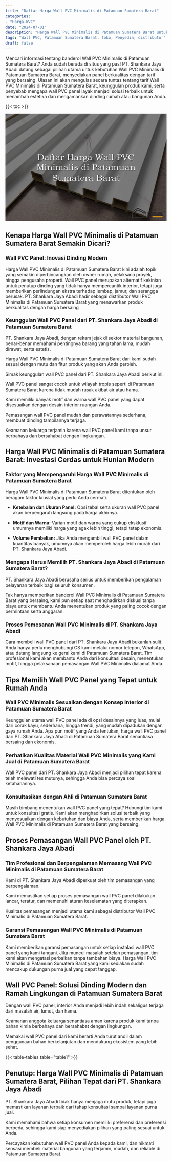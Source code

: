 ```yaml
---
title: "Daftar Harga Wall PVC Minimalis di Patamuan Sumatera Barat"
categories: 
- "Harga-WVC"
date: "2024-07-01"
description: "Harga Wall PVC Minimalis di Patamuan Sumatera Barat untuk tempat tinggal, office, serta ritel. Produk berkualitas, variasi motif, pilihan warna menarik, beserta layanan pemasangan ditangani oleh teknisi ahli dan garansi resmi!|Servis penyediaan Wall PVC Minimalis di Patamuan Sumatera Barat bagi keperluan tempat tinggal, office, maupun ritel, beserta produk terbaik dan instalasi oleh tim ahli dan garansi resmi.|Alternatif Wall PVC Minimalis di Patamuan Sumatera Barat yang andal untuk hunian, perkantoran, serta toko, dengan produk berkualitas dan penempatan oleh teknisi berpengalaman dan kepastian resmi.|Penjualan Wall PVC Minimalis di Patamuan Sumatera Barat bagi hunian, office, serta toko, dengan panel unggulan dan penempatan oleh tim berpengalaman, dilengkapi beserta garansi resmi.}"
tags: "Wall PVC, Patamuan Sumatera Barat, toko, Penyedia, distributor"
draft: false
---
```


Mencari informasi tentang banderol Wall PVC Minimalis di Patamuan Sumatera Barat? Anda sudah berada di situs yang pas! PT. Shankara Jaya Abadi datang sebagai pilihan utama untuk kebutuhan Wall PVC Minimalis di Patamuan Sumatera Barat, menyediakan panel berkualitas dengan tarif yang bersaing. Ulasan ini akan mengulas secara tuntas tentang tarif Wall PVC Minimalis di Patamuan Sumatera Barat, keunggulan produk kami, serta penyebab mengapa wall PVC panel layak menjadi solusi terbaik untuk menambah estetika dan mengamankan dinding rumah atau bangunan Anda.

{{< toc >}}

![Daftar Harga Wall PVC Minimalis di Patamuan Sumatera Barat](/images/Harga-WVC/Daftar-Harga-Wall-PVC-Minimalis-di-Patamuan-Sumatera-Barat.png)


## Kenapa Harga Wall PVC Minimalis di Patamuan Sumatera Barat Semakin Dicari?

### Wall PVC Panel: Inovasi Dinding Modern

Harga Wall PVC Minimalis di Patamuan Sumatera Barat kini adalah topik yang semakin diperbincangkan oleh owner rumah, pelaksana proyek, hingga pengusaha properti. Wall PVC panel merupakan alternatif kekinian untuk penutup dinding yang tidak hanya mempercantik interior, tetapi juga memberikan perlindungan ekstra terhadap lembap, jamur, dan serangga perusak. PT. Shankara Jaya Abadi hadir sebagai distributor Wall PVC Minimalis di Patamuan Sumatera Barat yang menawarkan produk berkualitas dengan harga bersaing

### Keunggulan Wall PVC Panel dari PT. Shankara Jaya Abadi di Patamuan Sumatera Barat

PT. Shankara Jaya Abadi, dengan rekam jejak di sektor material bangunan, benar-benar memahami pentingnya barang yang tahan lama, mudah dirawat, serta estetis.

Harga Wall PVC Minimalis di Patamuan Sumatera Barat dari kami sudah sesuai dengan mutu dan fitur produk yang akan Anda peroleh.

Simak keunggulan wall PVC panel dari PT. Shankara Jaya Abadi berikut ini:

Wall PVC panel sangat cocok untuk wilayah tropis seperti di Patamuan Sumatera Barat karena tidak mudah rusak akibat air atau hama.

Kami memiliki banyak motif dan warna wall PVC panel yang dapat disesuaikan dengan desain interior ruangan Anda.

Pemasangan wall PVC panel mudah dan perawatannya sederhana, membuat dinding tampilannya terjaga.

Keamanan keluarga terjamin karena wall PVC panel kami tanpa unsur berbahaya dan bersahabat dengan lingkungan.

## Harga Wall PVC Minimalis di Patamuan Sumatera Barat: Investasi Cerdas untuk Hunian Modern

### Faktor yang Mempengaruhi Harga Wall PVC Minimalis di Patamuan Sumatera Barat

Harga Wall PVC Minimalis di Patamuan Sumatera Barat ditentukan oleh beragam faktor krusial yang perlu Anda cermati.

- **Ketebalan dan Ukuran Panel:** Opsi tebal serta ukuran wall PVC panel akan berpengaruh langsung pada harga akhirnya.

- **Motif dan Warna:** Varian motif dan warna yang cukup eksklusif umumnya memiliki harga yang agak lebih tinggi, tetapi tetap ekonomis.

- **Volume Pembelian:** Jika Anda mengambil wall PVC panel dalam kuantitas banyak, umumnya akan memperoleh harga lebih murah dari PT. Shankara Jaya Abadi.

### Mengapa Harus Memilih PT. Shankara Jaya Abadi di Patamuan Sumatera Barat?

PT. Shankara Jaya Abadi berusaha serius untuk memberikan pengalaman pelayanan terbaik bagi seluruh konsumen.

Tak hanya memberikan banderol Wall PVC Minimalis di Patamuan Sumatera Barat yang bersaing, kami pun setiap saat menghadirkan diskusi tanpa biaya untuk membantu Anda menentukan produk yang paling cocok dengan permintaan serta anggaran.

### Proses Pemesanan Wall PVC Minimalis diPT. Shankara Jaya Abadi

Cara membeli wall PVC panel dari PT. Shankara Jaya Abadi bukanlah sulit. Anda hanya perlu menghubungi CS kami melalui nomor telepon, WhatsApp, atau datang langsung ke gerai kami di Patamuan Sumatera Barat. Tim profesional kami akan membantu Anda dari konsultasi desain, menentukan motif, hingga pelaksanaan pemasangan Wall PVC Minimalis dialamat Anda.

## Tips Memilih Wall PVC Panel yang Tepat untuk Rumah Anda

### Wall PVC Minimalis Sesuaikan dengan Konsep Interior di Patamuan Sumatera Barat

Keunggulan utama wall PVC panel ada di opsi desainnya yang luas, mulai dari corak kayu, sederhana, hingga trendi, yang mudah dipadukan dengan gaya rumah Anda. Apa pun motif yang Anda tentukan, harga wall PVC panel dari PT. Shankara Jaya Abadi di Patamuan Sumatera Barat senantiasa bersaing dan ekonomis.

### Perhatikan Kualitas Material Wall PVC Minimalis yang Kami Jual di Patamuan Sumatera Barat

Wall PVC panel dari PT. Shankara Jaya Abadi menjadi pilihan tepat karena telah melewati tes mutunya, sehingga Anda bisa percaya soal ketahanannya.

### Konsultasikan dengan Ahli di Patamuan Sumatera Barat

Masih bimbang menentukan wall PVC panel yang tepat? Hubungi tim kami untuk konsultasi gratis. Kami akan menghadirkan solusi terbaik yang menyesuaikan dengan kebutuhan dan biaya Anda, serta memberikan harga Wall PVC Minimalis di Patamuan Sumatera Barat yang bersaing.

## Proses Pemasangan Wall PVC Panel oleh PT. Shankara Jaya Abadi

### Tim Profesional dan Berpengalaman Memasang Wall PVC Minimalis di Patamuan Sumatera Barat

Kami di PT. Shankara Jaya Abadi diperkuat oleh tim pemasangan yang berpengalaman.

Kami memastikan setiap proses pemasangan wall PVC panel dilakukan lancar, teratur, dan memenuhi aturan keselamatan yang diterapkan.

Kualitas pemasangan menjadi utama kami sebagai distributor Wall PVC Minimalis di Patamuan Sumatera Barat.

### Garansi Pemasangan Wall PVC Minimalis di Patamuan Sumatera Barat

Kami memberikan garansi pemasangan untuk setiap instalasi wall PVC panel yang kami tangani. Jika muncul masalah setelah pemasangan, tim kami akan mengatasi perbaikan tanpa tambahan biaya. Harga Wall PVC Minimalis di Patamuan Sumatera Barat yang kami sediakan sudah mencakup dukungan purna jual yang cepat tanggap.

## Wall PVC Panel: Solusi Dinding Modern dan Ramah Lingkungan di Patamuan Sumatera Barat

Dengan wall PVC panel, interior Anda menjadi lebih indah sekaligus terjaga dari masalah air, lumut, dan hama.

Keamanan anggota keluarga senantiasa aman karena produk kami tanpa bahan kimia berbahaya dan bersahabat dengan lingkungan.

Memakai wall PVC panel dari kami berarti Anda turut andil dalam penggunaan bahan berkelanjutan dan mendukung ekosistem yang lebih sehat.

{{< table-tables table="table1" >}}

## Penutup: Harga Wall PVC Minimalis di Patamuan Sumatera Barat, Pilihan Tepat dari PT. Shankara Jaya Abadi

PT. Shankara Jaya Abadi tidak hanya menjaga mutu produk, tetapi juga memastikan layanan terbaik dari tahap konsultasi sampai layanan purna jual.

Kami memahami bahwa setiap konsumen memiliki preferensi dan preferensi berbeda, sehingga kami siap menyediakan pilihan yang paling sesuai untuk Anda.

Percayakan kebutuhan wall PVC panel Anda kepada kami, dan nikmati sensasi membeli material bangunan yang terjamin, mudah, dan reliable di Patamuan Sumatera Barat.